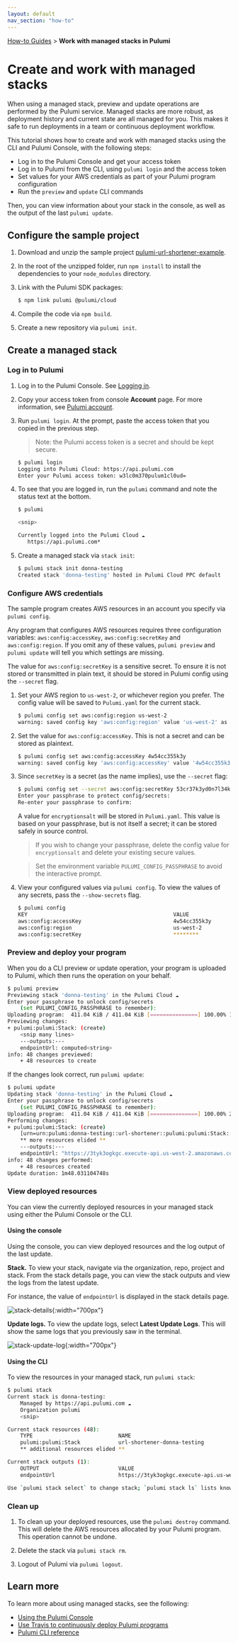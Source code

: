 ```yaml
---
layout: default
nav_section: "how-to"
---
```


<p><a href="/how-to">How-to Guides</a> &gt; <b>Work with managed stacks in Pulumi</b></p>

# Create and work with managed stacks

When using a managed stack, preview and update operations are performed by the Pulumi service. Managed stacks are more robust, as deployment history and current state are all managed for you. This makes it safe to run deployments in a team or continuous deployment workflow.

This tutorial shows how to create and work with managed stacks using the CLI and Pulumi Console, with the following steps:

- Log in to the Pulumi Console and get your access token
- Log in to Pulumi from the CLI, using `pulumi login` and the access token
- Set values for your AWS credentials as part of your Pulumi program configuration
- Run the `preview` and `update` CLI commands

Then, you can view information about your stack in the console, as well as the output of the last `pulumi update`.

## Configure the sample project

1. Download and unzip the sample project [pulumi-url-shortener-example](/examples/pulumi-url-shortener-example.zip). 

1. In the root of the unzipped folder, run `npm install` to install the dependencies to your `node_modules` directory.

1. Link with the Pulumi SDK packages:

   ```bash
   $ npm link pulumi @pulumi/cloud
   ```

1. Compile the code via `npm build`.

1. Create a new repository via `pulumi init`.

## Create a managed stack

### Log in to Pulumi 

1. Log in to the Pulumi Console. See [Logging in](./console.html#login-to-console).

1. Copy your access token from console **Account** page. For more information, see [Pulumi account](./console.html#account-page).

1. Run `pulumi login`. At the prompt, paste the access token that you copied in the previous step. 

   > Note: the Pulumi access token is a secret and should be kept secure.

   ```bash
   $ pulumi login
   Logging into Pulumi Cloud: https://api.pulumi.com
   Enter your Pulumi access token: w3lc0m370pulum1cl0ud=
   ```

1. To see that you are logged in, run the `pulumi` command and note the status text at the bottom.

   ```bash
   $ pulumi
   
   <snip>

   Currently logged into the Pulumi Cloud ☁️
      https://api.pulumi.com*
   ```

1. Create a managed stack via `stack init`:

   ```bash
   $ pulumi stack init donna-testing
   Created stack 'donna-testing' hosted in Pulumi Cloud PPC default
   ```   

### Configure AWS credentials

The sample program creates AWS resources in an account you specify via `pulumi config`. 

Any program that configures AWS resources requires three configuration variables: `aws:config:accessKey`, `aws:config:secretKey` and `aws:config:region`. If you omit any of these values, `pulumi preview` and `pulumi update` will tell you which settings are missing.

The value for `aws:config:secretKey` is a sensitive secret. To ensure it is not stored or transmitted in plain text, it should be stored in Pulumi config using the `--secret` flag.

1. Set your AWS region to `us-west-2`, or whichever region you prefer. The config value will be saved to `Pulumi.yaml` for the current stack.

   ```bash
   $ pulumi config set aws:config:region us-west-2
   warning: saved config key 'aws:config:region' value 'us-west-2' as plaintext; re-run with --secret to encrypt the value instead
   ```

1. Set the value for `aws:config:accessKey`. This is not a secret and can be stored as plaintext. 

   ```bash
   $ pulumi config set aws:config:accessKey 4w54cc355k3y
   warning: saved config key 'aws:config:accessKey' value '4w54cc355k3y' as plaintext; re-run with --secret to encrypt the value instead
   ```

1. Since `secretKey` is a secret (as the name implies), use the `--secret` flag:

   ```bash
   $ pulumi config set --secret aws:config:secretKey 53cr37k3yd0n7l34k170rb4d7h1n65w1llh4pp3n 
   Enter your passphrase to protect config/secrets: 
   Re-enter your passphrase to confirm: 
   ```

   A value for `encryptionsalt` will be stored in `Pulumi.yaml`. This value is based on your passphrase, but is not itself a secret; it can be stored safely in source control. 
   
   > If you wish to change your passphrase, delete the config value for `encryptionsalt` and delete your existing secure values.

   > Set the environment variable `PULUMI_CONFIG_PASSPHRASE` to avoid the interactive prompt.

1. View your configured values via `pulumi config`. To view the values of any secrets, pass the `--show-secrets` flag.
   
   ```bash
   $ pulumi config
   KEY                                              VALUE                                           
   aws:config:accessKey                             4w54cc355k3y                            
   aws:config:region                                us-west-2                                       
   aws:config:secretKey                             ********                                        
   ```

### Preview and deploy your program

When you do a CLI preview or update operation, your program is uploaded to Pulumi, which then runs the operation on your behalf.

```bash
$ pulumi preview
Previewing stack 'donna-testing' in the Pulumi Cloud ☁️
Enter your passphrase to unlock config/secrets
    (set PULUMI_CONFIG_PASSPHRASE to remember): 
Uploading program:  411.04 KiB / 411.04 KiB [===============] 100.00% 1s
Previewing changes:
+ pulumi:pulumi:Stack: (create)
    <snip many lines>
    ---outputs:---
    endpointUrl: computed<string>
info: 48 changes previewed:
    + 48 resources to create
```

If the changes look correct, run `pulumi update`:

```bash
$ pulumi update
Updating stack 'donna-testing' in the Pulumi Cloud ☁️
Enter your passphrase to unlock config/secrets
    (set PULUMI_CONFIG_PASSPHRASE to remember): 
Uploading program:  411.04 KiB / 411.04 KiB [===============] 100.00% 2s
Performing changes:
+ pulumi:pulumi:Stack: (create)
    [urn=urn:pulumi:donna-testing::url-shortener::pulumi:pulumi:Stack::url-shortener-donna-testing]
    ** more resources elided **
    ---outputs:---
    endpointUrl: "https://3tyk3ogkgc.execute-api.us-west-2.amazonaws.com/stage/"
info: 48 changes performed:
    + 48 resources created
Update duration: 1m48.031104748s
```

### View deployed resources 

You can view the currently deployed resources in your managed stack using either the Pulumi Console or the CLI.

#### Using the console

Using the console, you can view deployed resources and the log output of the last update.

**Stack.** To view your stack, navigate via the organization, repo, project and stack. From the stack details page, you can view the stack outputs and view the logs from the latest update.

For instance, the value of `endpointUrl` is displayed in the stack details page.

![stack-details](/images/docs-console/06-stack-details.png){:width="700px"}

**Update logs.** To view the  update logs, select **Latest Update Logs**. This will show the same logs that you previously saw in the terminal.

![stack-update-log](/images/docs-console/07-stack-update-log.png){:width="700px"}

#### Using the CLI

To view the resources in your managed stack, run `pulumi stack`:

```bash
$ pulumi stack
Current stack is donna-testing:
    Managed by https://api.pulumi.com ☁️
    Organization pulumi
    <snip>

Current stack resources (48):
    TYPE                           NAME
    pulumi:pulumi:Stack            url-shortener-donna-testing
    ** additional resources elided **

Current stack outputs (1):
    OUTPUT                         VALUE
    endpointUrl                    https://3tyk3ogkgc.execute-api.us-west-2.amazonaws.com/stage/

Use `pulumi stack select` to change stack; `pulumi stack ls` lists known ones
```

### Clean up

1. To clean up your deployed resources, use the `pulumi destroy` command. This will delete the AWS resources allocated by your Pulumi program. This operation cannot be undone. 

1. Delete the stack via `pulumi stack rm`.

1. Logout of Pulumi via `pulumi logout`.

## Learn more

To learn more about using managed stacks, see the following:

- [Using the Pulumi Console](./console.html)
- [Use Travis to continuously deploy Pulumi programs](./cicd-with-travis.html)
- [Pulumi CLI reference](./cli-commands.html)